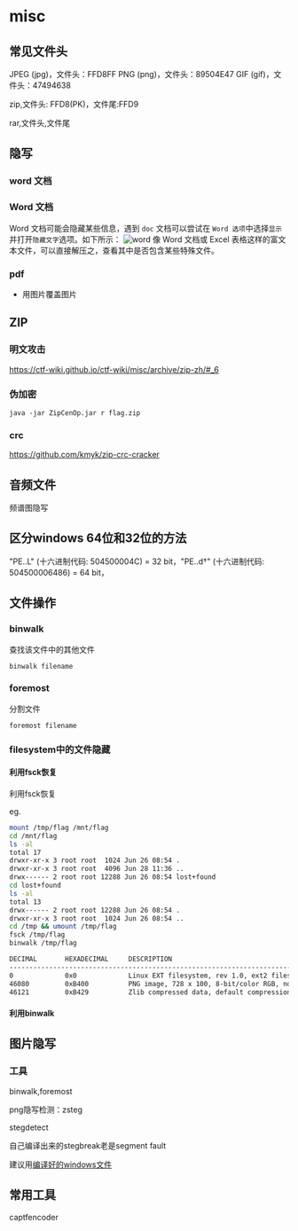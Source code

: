 # misc

## 常见文件头

JPEG (jpg)，文件头：FFD8FF 
PNG (png)，文件头：89504E47 
GIF (gif)，文件头：47494638 

zip,文件头: FFD8(PK)，文件尾:FFD9

rar,文件头,文件尾

## 隐写

### word 文档

### Word 文档

Word 文档可能会隐藏某些信息，遇到 `doc` 文档可以尝试在 `Word 选项`中选择`显示`并打开`隐藏文字`选项。如下所示：
![word](https://howiezhao.github.io/images/word.PNG)
像 Word 文档或 Excel 表格这样的富文本文件，可以直接解压之，查看其中是否包含某些特殊文件。



### pdf

- 用图片覆盖图片

## ZIP

### 明文攻击

 https://ctf-wiki.github.io/ctf-wiki/misc/archive/zip-zh/#_6 

### 伪加密

```
java -jar ZipCenOp.jar r flag.zip
```



### crc

https://github.com/kmyk/zip-crc-cracker



## 音频文件

频谱图隐写

## 区分windows 64位和32位的方法

  "PE..L" (十六进制代码: 504500004C) = 32 bit，"PE..d†" (十六进制代码: 504500006486) = 64 bit， 





## 文件操作



### binwalk

查找该文件中的其他文件

```
binwalk filename
```



### foremost

分割文件

```
foremost filename
```



### filesystem中的文件隐藏

#### 利用fsck恢复

利用fsck恢复

eg.

```bash
mount /tmp/flag /mnt/flag
cd /mnt/flag
ls -al
total 17
drwxr-xr-x 3 root root  1024 Jun 26 08:54 .
drwxr-xr-x 3 root root  4096 Jun 28 11:36 ..
drwx------ 2 root root 12288 Jun 26 08:54 lost+found
cd lost+found
ls -al
total 13
drwx------ 2 root root 12288 Jun 26 08:54 .
drwxr-xr-x 3 root root  1024 Jun 26 08:54 ..
cd /tmp && umount /tmp/flag
fsck /tmp/flag
binwalk /tmp/flag

DECIMAL       HEXADECIMAL     DESCRIPTION
--------------------------------------------------------------------------------
0             0x0             Linux EXT filesystem, rev 1.0, ext2 filesystem data, UUID=d4d08581-e309-4c51-990b-6472ba24ba24
46080         0xB400          PNG image, 728 x 100, 8-bit/color RGB, non-interlaced
46121         0xB429          Zlib compressed data, default compression

```

#### 利用binwalk



## 图片隐写

### 工具

binwalk,foremost

png隐写检测：zsteg

stegdetect

自己编译出来的stegbreak老是segment fault

建议用[编译好的windows文件](https://web.archive.org/web/20120118060657if_/http://www.outguess.org/stegdetect-0.4.zip)



## 常用工具

captfencoder